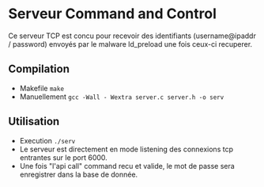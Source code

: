 # Serveur Command and Control

Ce serveur TCP est concu pour recevoir des identifiants (username@ipaddr / password) envoyés par le malware ld_preload une fois ceux-ci recuperer.

## Compilation
- Makefile
`make`
- Manuellement
`gcc -Wall - Wextra server.c server.h -o serv`

## Utilisation
- Execution
`./serv`
- Le serveur est directement en mode listening des connexions tcp entrantes sur le port 6000.
- Une fois "l'api call" command recu et valide, le mot de passe sera enregistrer dans la base de donnée.
